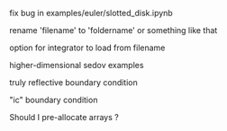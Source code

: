 fix bug in examples/euler/slotted_disk.ipynb

rename 'filename' to 'foldername' or something like that

option for integrator to load from filename

higher-dimensional sedov examples

truly reflective boundary condition

"ic" boundary condition

Should I pre-allocate arrays ?
